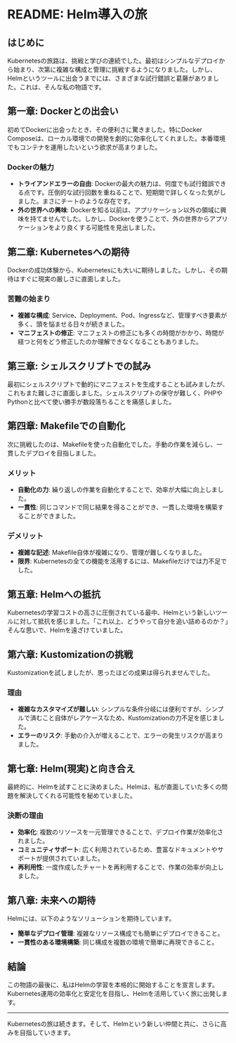 # README: Helm導入の旅

## はじめに

Kubernetesの旅路は、挑戦と学びの連続でした。最初はシンプルなデプロイから始まり、次第に複雑な構成と管理に挑戦するようになりました。しかし、Helmというツールに出会うまでには、さまざまな試行錯誤と葛藤がありました。これは、そんな私の物語です。

## 第一章: Dockerとの出会い

初めてDockerに出会ったとき、その便利さに驚きました。特にDocker Composeは、ローカル環境での開発を劇的に効率化してくれました。本番環境でもコンテナを運用したいという欲求が高まりました。

### Dockerの魅力
- **トライアンドエラーの自由**: Dockerの最大の魅力は、何度でも試行錯誤できる点です。圧倒的な試行回数を重ねることで、短期間で詳しくなった気がしました。まさにチートのような存在です。
- **外の世界への興味**: Dockerを知る以前は、アプリケーション以外の領域に興味を持てませんでした。しかし、Dockerを使うことで、外の世界からアプリケーションをより良くする可能性を見出しました。

## 第二章: Kubernetesへの期待

Dockerの成功体験から、Kubernetesにも大いに期待しました。しかし、その期待はすぐに現実の厳しさに直面しました。

### 苦難の始まり
- **複雑な構成**: Service、Deployment、Pod、Ingressなど、管理すべき要素が多く、頭を悩ませる日々が続きました。
- **マニフェストの修正**: マニフェストの修正にも多くの時間がかかり、時間が経つと何をどう修正したのか理解できなくなることもありました。

## 第三章: シェルスクリプトでの試み

最初にシェルスクリプトで動的にマニフェストを生成することも試みましたが、これもまた難しさに直面しました。シェルスクリプトの保守が難しく、PHPやPythonと比べて使い勝手が数段落ちることを痛感しました。

## 第四章: Makefileでの自動化

次に挑戦したのは、Makefileを使った自動化でした。手動の作業を減らし、一貫したデプロイを目指しました。

### メリット
- **自動化の力**: 繰り返しの作業を自動化することで、効率が大幅に向上しました。
- **一貫性**: 同じコマンドで同じ結果を得ることができ、一貫した環境を構築することができました。

### デメリット
- **複雑な記述**: Makefile自体が複雑になり、管理が難しくなりました。
- **限界**: Kubernetesの全ての機能を活用するには、Makefileだけでは力不足でした。

## 第五章: Helmへの抵抗

Kubernetesの学習コストの高さに圧倒されている最中、Helmという新しいツールに対して抵抗を感じました。「これ以上、どうやって自分を追い詰めるのか？」そんな思いで、Helmを遠ざけていました。

## 第六章: Kustomizationの挑戦

Kustomizationを試しましたが、思ったほどの成果は得られませんでした。

### 理由
- **複雑なカスタマイズが難しい**: シンプルな条件分岐には便利ですが、シンプルで済むこと自体がレアケースなため、Kustomizationの力不足を感じました。
- **エラーのリスク**: 手動の介入が増えることで、エラーの発生リスクが高まりました。

## 第七章: Helm(現実)と向き合え

最終的に、Helmを試すことに決めました。Helmは、私が直面していた多くの問題を解決してくれる可能性を秘めていました。

### 決断の理由
- **効率化**: 複数のリソースを一元管理できることで、デプロイ作業が効率化されました。
- **コミュニティサポート**: 広く利用されているため、豊富なドキュメントやサポートが提供されていました。
- **再利用性**: 一度作成したチャートを再利用することで、作業の効率が向上しました。

## 第八章: 未来への期待

Helmには、以下のようなソリューションを期待しています。
- **簡単なデプロイ管理**: 複雑なリソース構成でも簡単にデプロイできること。
- **一貫性のある環境構築**: 同じ構成を複数の環境で簡単に再現できること。

## 結論

この物語の最後に、私はHelmの学習を本格的に開始することを宣言します。Kubernetes運用の効率化と安定化を目指し、Helmを活用していく旅に出発します。

---

Kubernetesの旅は続きます。そして、Helmという新しい仲間と共に、さらに高みを目指していきます。